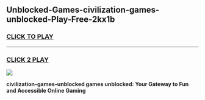 
## Unblocked-Games-civilization-games-unblocked-Play-Free-2kx1b
<h3>
<a href="https://premium76.site?title=civilization-games-unblocked&ref=18A1">CLICK TO PLAY</a></h3>
<hr>

<h3>
<a href="https://premium76.site?title=civilization-games-unblocked&ref=18A1">CLICK 2 PLAY</a>
  
</h3>

<a href="https://premium76.site?title=civilization-games-unblocked&ref=18A1"><img src="https://clearcache.store/games.png"></a>


**civilization-games-unblocked games unblocked: Your Gateway to Fun and Accessible Online Gaming**
